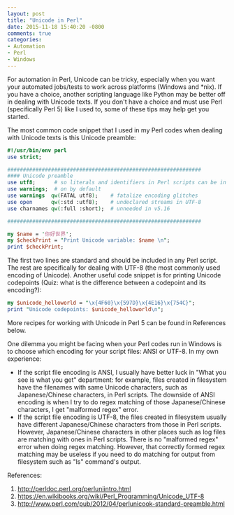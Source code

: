 ```yaml
---
layout: post
title: "Unicode in Perl"
date: 2015-11-18 15:40:20 -0800
comments: true
categories: 
- Automation
- Perl
- Windows
---
```


For automation in Perl, Unicode can be tricky, especially when you want your automated jobs/tests to work across platforms (Windows and *nix). 
If you have a choice, another scripting language like Python may be better off in dealing with Unicode texts. 
If you don't have a choice and must use Perl (specifically Perl 5) like I used to, some of these tips may help get you started.

<!--more-->

The most common code snippet that I used in my Perl codes when dealing with Unicode texts is this Unicode preamble:

``` perl Unicode preamble
#!/usr/bin/env perl
use strict;

##############################################################
#### Unicode preamble
use utf8;      # so literals and identifiers in Perl scripts can be in UTF-8
use warnings;  # on by default
use warnings  qw(FATAL utf8);    # fatalize encoding glitches
use open      qw(:std :utf8);    # undeclared streams in UTF-8
use charnames qw(:full :short);  # unneeded in v5.16

##############################################################

my $name = '你好世界';
my $checkPrint = "Print Unicode variable: $name \n";
print $checkPrint;
```

The first two lines are standard and should be included in any Perl script. The rest are specifically for dealing with UTF-8 (the most commonly used encoding of Unicode). Another useful code snippet is for printing Unicode codepoints (Quiz: what is the difference between a codepoint and its encoding?):

``` perl Print Unicode codepoints
my $unicode_helloworld = "\x{4F60}\x{597D}\x{4E16}\x{754C}";
print "Unicode codepoints: $unicode_helloworld\n";
```

More recipes for working with Unicode in Perl 5 can be found in References below.

One dilemma you might be facing when your Perl codes run in Windows is to choose which encoding for your script files: ANSI or UTF-8. In my own experience: 

* If the script file encoding is ANSI, I usually have better luck in "What you see is what you get" department: for example, files created in filesystem have the filenames with same Unicode characters, such as Japanese/Chinese characters, in Perl scripts. The downside of ANSI encoding is when I try to do regex matching of those Japanese/Chinese characters, I get "malformed regex" error. 
* If the script file encoding is UTF-8, the files created in filesystem usually have different Japanese/Chinese characters from those in Perl scripts. However, Japanese/Chinese characters in other places such as log files are matching with ones in Perl scripts. There is no "malformed regex" error when doing regex matching. However, that correctly formed regex matching may be useless if you need to do matching for output from filesystem such as "ls" command's output.

<!---
Overall, I used ANSI encoding for my Perl scripts as my automation project at that time has to run on Windows/Linux/Mac and interacts regularly with filesystem.
-->

References:

1. http://perldoc.perl.org/perluniintro.html
1. https://en.wikibooks.org/wiki/Perl_Programming/Unicode_UTF-8
1. http://www.perl.com/pub/2012/04/perlunicook-standard-preamble.html
